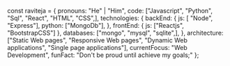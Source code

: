 const raviteja = {
    pronouns: "He" | "Him",
    code: ["Javascript", "Python", "Sql", "React", "HTML", "CSS",],
    technologies: {
        backEnd: {
            js: [ "Node", "Express"],
            python: ["MongoDb"],
        },
        frontEnd: {
            js: ["Reactjs", "BootstrapCSS"]
        },
        databases: ["mongo", "mysql", "sqlite",],
    },
    architecture: ["Static Web pages", "Responsive Web pages", "Dynamic Web applications", "Single page applications"],
    currentFocus: "Web Development",
    funFact: "Don't be proud until achieve my goals;"
};

